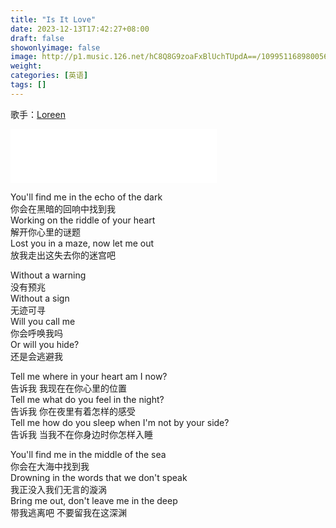 ```yaml
---
title: "Is It Love"
date: 2023-12-13T17:42:27+08:00
draft: false
showonlyimage: false
image: http://p1.music.126.net/hC8Q8G9zoaFxBlUchTUpdA==/109951168980056221.jpg
weight: 
categories: [英语]
tags: []
---
```


歌手：[Loreen](https://music.163.com/#/song?id=2090559323&userid=29382116)

<!--more-->

<iframe frameborder="no" border="0" marginwidth="0" marginheight="0" width=330 height=86 src="//music.163.com/outchain/player?type=2&id=2090559323&auto=1&height=66"></iframe>

You'll find me in the echo of the dark  
你会在黑暗的回响中找到我  
Working on the riddle of your heart  
解开你心里的谜题  
Lost you in a maze, now let me out  
放我走出这失去你的迷宫吧

Without a warning  
没有预兆  
Without a sign  
无迹可寻  
Will you call me  
你会呼唤我吗  
Or will you hide?  
还是会逃避我

Tell me where in your heart am I now?  
告诉我 我现在在你心里的位置  
Tell me what do you feel in the night?  
告诉我 你在夜里有着怎样的感受  
Tell me how do you sleep when I'm not by your side?  
告诉我 当我不在你身边时你怎样入睡

You'll find me in the middle of the sea  
你会在大海中找到我  
Drowning in the words that we don't speak  
我正没入我们无言的漩涡  
Bring me out, don't leave me in the deep  
带我逃离吧 不要留我在这深渊
